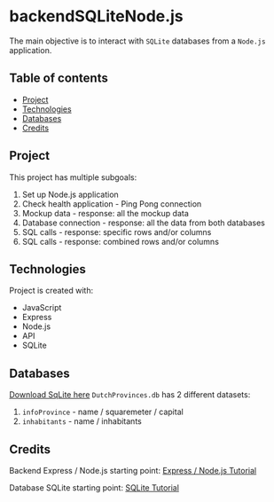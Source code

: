 # backendSQLiteNode.js
The main objective is to interact with `SQLite` databases from a `Node.js` application.

## Table of contents
* [Project](#Project)
* [Technologies](#technologies)
* [Databases](#Databases)
* [Credits](#Credits)

## Project
This project has multiple subgoals:
1. Set up Node.js application
2. Check health application - Ping Pong connection
3. Mockup data - response: all the mockup data
4. Database connection - response: all the data from both databases
5. SQL calls - response: specific rows and/or columns
6. SQL calls - response: combined rows and/or columns

## Technologies
Project is created with:
* JavaScript
* Express
* Node.js
* API
* SQLite

## Databases
[Download SqLite here](https://www.sqlite.org/index.html)
`DutchProvinces.db` has 2 different datasets:
1. `infoProvince` - name / squaremeter / capital
2. `inhabitants` -  name / inhabitants

## Credits
Backend Express / Node.js starting point:
[Express / Node.js Tutorial](https://expressjs.com/)

Database SQLite starting point:
[SQLite Tutorial](https://www.sqlitetutorial.net/)



